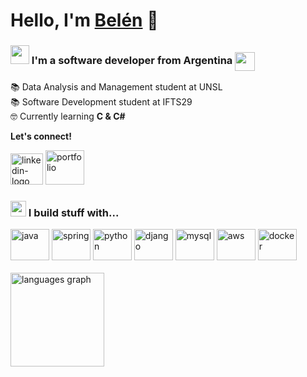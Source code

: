 <h1>Hello, I'm <a href="https://linkedin.com/in/belengimenez">Belén</a> 👋</h1>

### <img src="https://i.imgur.com/UkMnRQ4.gif" width ="30"> I'm a software developer from Argentina <img src="https://www.svgrepo.com/show/405411/flag-for-flag-argentina.svg" height="30" width="32" align="center">

📚 Data Analysis and Management student at UNSL <br>
📚 Software Development student at IFTS29 <br>
🤓 Currently learning <b>C & C#</b>

<b>Let's connect!</b><br>

[<img src="https://www.svgrepo.com/show/448234/linkedin.svg" height="50" width="52" alt="linkedin-logo" />](https://www.linkedin.com/in/belengimenez/)
[<img src="https://www.svgrepo.com/show/454707/responsif-seo-website.svg" height="55" width="62" alt="portfolio" />](https://belenrb.netlify.app/)

### <img src="https://i.imgur.com/VzwPbwF.gif" width ="25"> I build stuff with...

<div>
  <img src="https://www.svgrepo.com/show/452234/java.svg" height="50" width="62" alt="java" />
  <img src="https://www.svgrepo.com/show/376350/spring.svg" height="50" width="62" alt="spring" />
  <img src="https://www.svgrepo.com/show/374016/python.svg" height="50" width="62" alt="python" />
  <img src="https://www.svgrepo.com/show/373554/django.svg" height="50" width="62" alt="django" />
  <img src="https://www.svgrepo.com/show/373848/mysql.svg" height="50" width="62" alt="mysql" />
  <img src="https://www.svgrepo.com/show/448266/aws.svg" height="50" width="62" alt="aws" />
  <img src="https://www.svgrepo.com/show/354926/docker.svg" height="50" width="62" alt="docker" />
</div>

<!-- Esto no será visible.
### 📊 Data Analysis & Machine Learning Tools

<div>
  //<img src="https://th.bing.com/th/id/OIP.CMfBVcX4VozfYWR2Scu22AHaC_?rs=1&pid=ImgDetMain" height="40" alt="pandas" />
  <img src="https://matplotlib.org/stable/_images/sphx_glr_logos2_003.png" height="35" alt="matplotlib" />
  <img src="https://velog.velcdn.com/images/olxtar/post/be9e4e5c-b221-4311-9868-8defc3d1ce65/image.png" height="45" alt="numpy" />
  <img src="https://upload.wikimedia.org/wikipedia/commons/0/05/Scikit_learn_logo_small.svg" height="40" alt="scikit-learn" />
  <img src="https://upload.wikimedia.org/wikipedia/commons/2/20/Tensorflow-svgrepo-com.svg" height="40" alt="tensorflow" />
  <img src="https://upload.wikimedia.org/wikipedia/commons/9/99/Pytorch-svgrepo-com.svg" height="40" alt="pytorch" />
</div>
-->
<br>

 
<img src="https://github-readme-stats.vercel.app/api/top-langs?locale=en&hide_title=false&layout=compact&card_width=350&langs_count=5&theme=dark&hide_border=false&username=belensb&hide=css,scss,html,astro" height="150" alt="languages graph"  />

